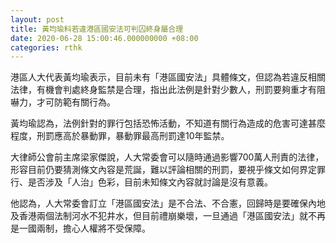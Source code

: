```yaml
---
layout: post
title: 黃均瑜料若違港區國安法可判囚終身屬合理
date: 2020-06-28 15:00:46.000000000 +08:00
categories: rthk
---
```


港區人大代表黃均瑜表示，目前未有「港區國安法」具體條文，但認為若違反相關法律，有機會判處終身監禁是合理，指出此法例是針對少數人，刑罰要夠重才有阻嚇力，才可防範有關行為。

黃均瑜認為，法例針對的罪行包括恐怖活動，不知道有關行為造成的危害可達甚麼程度，刑罰應高於暴動罪，暴動罪最高刑罰達10年監禁。

大律師公會前主席梁家傑說，人大常委會可以隨時通過影響700萬人刑責的法律，形容目前仍要猜測條文內容是荒誕，難以評論相關的刑罰，要視乎條文如何界定罪行、是否涉及「人治」色彩，目前未知條文內容就討論是沒有意義。

他認為，人大常委會訂立「港區國安法」是不合法、不合憲，回歸時是要確保內地及香港兩個法制河水不犯井水，但目前禮崩樂壞，一旦通過「港區國安法」就不再是一國兩制，擔心人權將不受保障。
